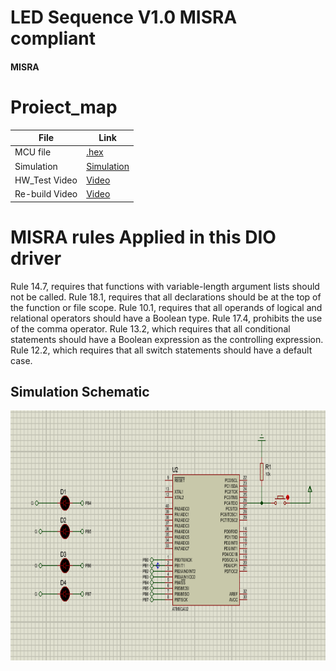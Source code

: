 # LED Sequence V1.0 MISRA compliant
#### MISRA

# Proiect_map
| File                  | Link                                                                           
| --------------------- | ------------------------------------------------------------------------------ |
| MCU file                   | [.hex](https://github.com/ahmedatef1496/MISRA/blob/main/LED%20Sequence%20V1.0%20MISRA%20compliant/LED%20Sequence%20V1.0%20MISRA%20compliant/Debug/LED%20Sequence%20V1.0%20MISRA%20compliant.hex)  |
| Simulation                    | [Simulation](https://github.com/ahmedatef1496/MISRA/tree/main/LED%20Sequence%20V1.0%20MISRA%20compliant/sim) |
| HW_Test Video                 | [Video](https://github.com/ahmedatef1496/MISRA/blob/main/LED%20Sequence%20V1.0%20MISRA%20compliant/HW_TEST.mp4)|
|  Re-build Video                 | [Video](https://github.com/ahmedatef1496/MISRA/blob/main/LED%20Sequence%20V1.0%20MISRA%20compliant/video.mp4)|



# MISRA rules Applied in this  DIO driver
Rule 14.7, requires that functions with variable-length argument lists should not be called.
Rule 18.1, requires that all declarations should be at the top of the function or file scope.
Rule 10.1, requires that all operands of logical and relational operators should have a Boolean type.
Rule 17.4, prohibits the use of the comma operator.
Rule 13.2, which requires that all conditional statements should have a Boolean expression as the controlling expression.
Rule 12.2, which requires that all switch statements should have a default case.


## Simulation Schematic

<p align="center">
  <img width="800" height="400" src="https://github.com/ahmedatef1496/MISRA/blob/main/LED%20Sequence%20V1.0%20MISRA%20compliant/sim/sim.PNG">
</p>

